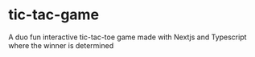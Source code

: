 # tic-tac-game
A duo fun interactive tic-tac-toe game made with Nextjs and Typescript where the winner is determined

